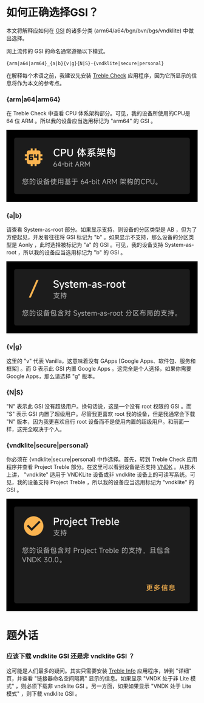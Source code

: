 # 如何正确选择GSI？

本文将解释应如何在 [GSI](https://developer.android.google.cn/topic/generic-system-image) 的诸多分类 (arm64/a64/bgn/bvn/bgs/vndklite) 中做出选择。

网上流传的 GSI 的命名通常遵循以下模式。

```
{arm|a64|arm64}_{a|b}{v|g}{N|S}-{vndklite|secure|personal}
```

在解释每个术语之前，我建议先安装 [Treble Check](https://github.com/kevintresuelo/treble) 应用程序，因为它所显示的信息将作为本文的参考点。

### {arm|a64|arm64}

在 Treble Check 中查看 CPU 体系架构部分。可见，我的设备所使用的CPU是 64 位 ARM 。所以我的设备应当选用标记为 "arm64" 的 GSI 。

![CPU Architecture](https://github.com/yzyf1312/Assets/blob/main/pics/Treble%20Check/alioth/CPU%20Architecture.png?raw=true)

### {a|b}

请查看 System-as-root 部分。如果显示支持，则设备的分区类型是 AB ，但为了方便起见，开发者往往将 GSI 标记为 "b" 。如果显示不支持，那么设备的分区类型是 Aonly ，此时选择被标记为 "a" 的 GSI 。可见，我的设备支持 System-as-root ，所以我的设备应当选用标记为 "b" 的 GSI 。

![System-as-root](https://github.com/yzyf1312/Assets/blob/main/pics/Treble%20Check/alioth/System-as-root.png?raw=true)

### {v|g}

这里的 "v" 代表 Vanilla，这意味着没有 GApps [Google Apps、软件包、服务和框架] 。而 G 表示此 GSI 内置 Google Apps 。这完全是个人选择，如果你需要 Google Apps，那么请选择 "g" 版本。

### {N|S}

"N" 表示此 GSI 没有超级用户。换句话说，这是一个没有 root 权限的 GSI 。而 "S" 表示 GSI 内置了超级用户。尽管我更喜欢 root 我的设备，但是我通常会下载 "N" 版本，因为我更喜欢自行 root 设备而不是使用内置的超级用户。和前面一样，这完全取决于个人。

### {vndklite|secure|personal}

你必须在 {vndklite|secure|personal} 中作选择。首先，转到 Treble Check 应用程序并查看 Project Treble 部分。在这里可以看到设备是否支持 [VNDK](https://source.android.google.cn/docs/core/architecture/vndk?hl=zh-cn) 。从技术上讲， "vndklite" 适用于 VNDKLite 设备或非 vndklite 设备上的可读写系统。可见，我的设备支持 Project Treble ，所以我的设备应当选用标记为 "vndklite" 的 GSI 。

![Project Treble](https://github.com/yzyf1312/Assets/blob/main/pics/Treble%20Check/alioth/Project%20Treble.png?raw=true)

# 题外话

### 应该下载 vndklite GSI 还是非 vndklite GSI ？

这可能是人们最多的疑问。其实只需要安装 [Treble Info](https://gitlab.com/TrebleInfo/TrebleInfo) 应用程序，转到 "详细" 页，并查看 "链接器命名空间隔离" 显示的信息。如果显示 "VNDK 处于非 Lite 模式" ，则必须下载非 vndklite GSI 。另一方面，如果如果显示 "VNDK 处于 Lite 模式" ，则下载 vndklite GSI 。
